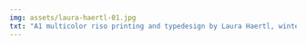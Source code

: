 ```yaml
---
img: assets/laura-haertl-01.jpg
txt: "A1 multicolor riso printing and typedesign by Laura Haertl, winter term 2022."
---
```

